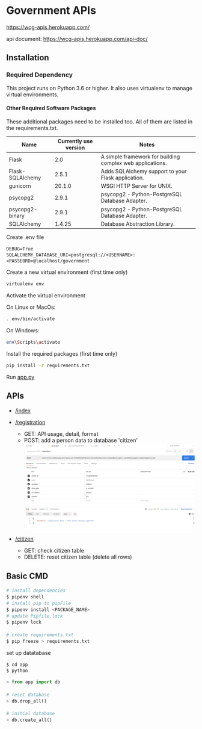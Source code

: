 # Government APIs

<https://wcg-apis.herokuapp.com/>

api document: <https://wcg-apis.herokuapp.com/api-doc/>

## Installation

### Required Dependency

This project runs on Python 3.6 or higher. It also uses virtualenv to manage virtual environments.

#### Other Required Software Packages

These additional packages need to be installed too. All of them are listed in the requirements.txt.

| Name             | Currently use version | Notes                                                     |
| ---------------- | --------------------- | --------------------------------------------------------- |
| Flask            | 2.0                   | A simple framework for building complex web applications. |
| Flask-SQLAlchemy | 2.5.1                 | Adds SQLAlchemy support to your Flask application.        |
| gunicorn         | 20.1.0                | WSGI HTTP Server for UNIX.                                |
| psycopg2         | 2.9.1                 | psycopg2 - Python-PostgreSQL Database Adapter.            |
| psycopg2-binary  | 2.9.1                 | psycopg2 - Python-PostgreSQL Database Adapter.            |
| SQLAlchemy       | 1.4.25                | Database Abstraction Library.                             |

Create .env file

```.env
DEBUG=True
SQLALCHEMY_DATABASE_URI=postgresql://<USERNAME>:<PASSEORD>@localhost/government
```

Create a new virtual environment (first time only)

```bash
virtualenv env
```

Activate the virtual environment

On Linux or MacOs:

```bash
. env/bin/activate
```

On Windows:

```bash
env\Scripts\activate
```

Install the required packages (first time only)

```bash
pip install -r requirements.txt
```

Run [app.py](app/app.py)

## APIs

- [/index](https://wcg-apis.herokuapp.com)

- [/registration](https://wcg-apis.herokuapp.com/registration)

  - GET: API usage, detail, format
  - POST: add a person data to database 'citizen'
    ![alt text](static/images/registration.png)

- [/citizen](https://wcg-apis.herokuapp.com/citizen)
  - GET: check citizen table
  - DELETE: reset citizen table (delete all rows)

## Basic CMD

```zsh
# install dependencies
$ pipenv shell
# install pip to pipFile
$ pipenv install <PACKAGE_NAME>
# update Pipfile.lock
$ pipenv lock

# create requirements.txt
$ pip freeze > requirements.txt
```

set up datatabase

```
$ cd app
$ python
```

```python shell
> from app import db

# reset database
> db.drop_all()

# initial database
> db.create_all()
```
